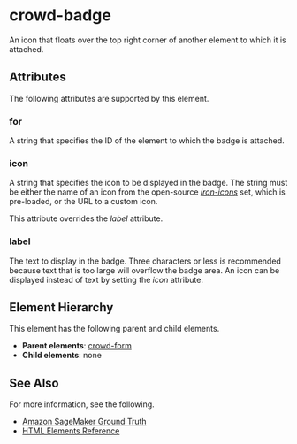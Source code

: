 # crowd\-badge<a name="sms-ui-template-crowd-badge"></a>

An icon that floats over the top right corner of another element to which it is attached\.

## Attributes<a name="badge-attributes"></a>

The following attributes are supported by this element\.

### for<a name="badge-attributes-for"></a>

A string that specifies the ID of the element to which the badge is attached\.

### icon<a name="badge-attributes-icon"></a>

A string that specifies the icon to be displayed in the badge\. The string must be either the name of an icon from the open\-source *[iron\-icons](https://github.com/PolymerElements/iron-icons)* set, which is pre\-loaded, or the URL to a custom icon\.

This attribute overrides the *label* attribute\.

### label<a name="badge-attributes-label"></a>

The text to display in the badge\. Three characters or less is recommended because text that is too large will overflow the badge area\. An icon can be displayed instead of text by setting the *icon* attribute\.

## Element Hierarchy<a name="badge-element-hierarchy"></a>

This element has the following parent and child elements\.
+ **Parent elements**: [crowd\-form](sms-ui-template-crowd-form.md)
+ **Child elements**: none

## See Also<a name="badge-see-also"></a>

For more information, see the following\.
+ [Amazon SageMaker Ground Truth](sms.md)
+ [HTML Elements Reference](sms-ui-template-reference.md)